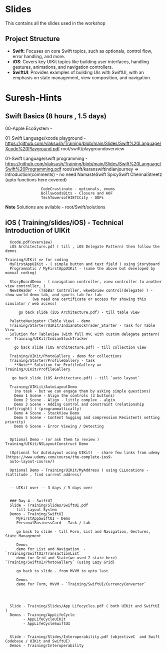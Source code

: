 # Slides

This contains all the slides used in the workshop

## Project Structure

- **Swift**: Focuses on core Swift topics, such as optionals, control flow, error handling, and more.
- **iOS**: Covers key UIKit topics like building user interfaces, handling gestures, animations, and navigation controllers.
- **SwiftUI**: Provides examples of building UIs with SwiftUI, with an emphasis on state management, view composition, and navigation.



# Suresh-Hints

## Swift Basics (8 hours , 1.5 days)
00-Apple EcoSystem - 

01-Swift Language/xcode playground - https://github.com/vlaksush/Training/blob/main/Slides/Swift%20Language/Xcode%20Playground.pdf 
   root/swift/playgroundoverview 
   
01-Swift Language/swift programming - https://github.com/vlaksush/Training/blob/main/Slides/Swift%20Language/Swift%20Programming.pdf
  root/swift/karanswiftindianjourney => 
                    Introduction(comments) - no need
                    NamasteSwift
                    SpicySwift
                    ChennaiStreetz
                          (upto functions here covered)

                    CodeCrastinate - optionals, enums
                    BollywoodsBits - Closure and HOF
                    TechTowersofHIETCCity - OOPs

  **Note** Solutions are avilable - root/Swift/solutions

  
  ## iOS ( Training/slides/iOS)  - Technical Introduction of UIKit
      Xcode.pdf(overview)
      iOS Architecture.pdf ( till , iOS Delegate Pattern) then follow the demos

    Training/UIKit => for coding
      MyFirstAppUIKit - ( simple button and text field ) using Storyboard
      Programmatic / MyFirstAppUIKit - (same the above but developed by manual coding)
      
      StoryBoardDemo - ( navigation controller, view controller to another view controller, )
      NewsReader - (TabBar Controller, wkwebview control(delegate) ) - show world demo tab, and sports tab for lab
                (we need one certificate or access for showing this simulator / web access)

          go back slide (iOS Architecture.pdf) - till table view
          
      PalatteNavigator (Table View) - demo
      Training/Starter/UIKit/IndianStockTrader_Starter - Task for Table View
      Solution for TableView (with full MVC with custom delegate pattern) =>  Training/UIKit/IndianStockTracker
      
        go back slide (iOS Architecture.pdf) - till collection view
        
      Training/UIKit/PhotoGallery - demo for collections
      Training/Starter/ProfileGallery - task
        **Note** Solution for ProfileGallery => Training/UIKit/ProfileGallery
        
       go back slide (iOS Architecture.pdf) - till `auto layout`

      Training/UIKLit/AutoLayoutDemo
        (no task - but we can engage them by asking simple questions)
        Demo 1 Scene - Align the controls (3 buttons)
        Demo 2 Scene - Align - little complex - algin
        Demo 3 Scene - Adding Control and constraint (relationship [left/right] ) (programmattically) 
        Demo 4 Scene - StackView Demo
        Demo 5 Scene - Content hugging and compression Resistent( setting priority)
        Demo 6 Scene - Error Viewing / Detecting


      Optional Demo - (or ask them to review ) Training/UIKit/NSLayoutConstruct Demo

      (Optional for AutoLayout using UIKit)  - share few links from udemy (https://www.udemy.com/course/the-complete-ios9- 
      auto-layout-course/)

      Optional Demo - Training/UIKit/MyAddress ( using CLLocations - (Lattitude , find current address)
      
      
      -- UIKit over -- 3 days / 5 days over
      
        
      ### Day 4 - SwiftUI
      Slide - Training/Slides/SwiftUI.pdf
         till Layout System
      Demos - Training/SwiftUI 
         MyFirstAppSwiftUI - Demo
         PersonalBusinessCard - Task / Lab

         go back to slide - till Form, List and Navigation, Gestures, State Management
      
         Demos - 
         demo for List and Navigation  - `Training/SwiftUI/TransactionList`
         demo for Grid and State(we used 2 state here)  - `Training/SwiftUI/PhotoGallery` (using Lazy Grid)

         go back to slide - from MVVM to upto last

         Demos - 
         demo for Form, MVVM - `Training/SwiftUI/CurrencyConverter`




      Slide - Training/Slides/App Lifecycles.pdf ( both UIKit and SwiftUI )
      Demos - Training/AppLifeCycle
            - AppLifeCycleUIKit
            - AppLifeCycleSwiftUI


      Slide - Training/Slides/Interoperability.pdf (objectiveC  and Swift Codebase / UIKit and SwiftUI)
      Demos - Training/Interoperability
         

      
         
      
              

      
                    
